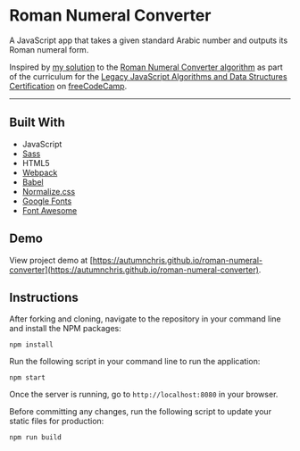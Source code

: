# Roman Numeral Converter

A JavaScript app that takes a given standard Arabic number and outputs its Roman numeral form.

Inspired by [my solution](https://github.com/autumnchris/freecodecamp-algorithms/blob/main/javascript-algorithms-and-data-structures-projects/roman-numeral-converter.js) to the [Roman Numeral Converter algorithm](https://www.freecodecamp.org/learn/javascript-algorithms-and-data-structures/javascript-algorithms-and-data-structures-projects/roman-numeral-converter) as part of the curriculum for the [Legacy JavaScript Algorithms and Data Structures Certification](https://www.freecodecamp.org/learn/javascript-algorithms-and-data-structures) on [freeCodeCamp](https://www.freecodecamp.org).

---

## Built With
* JavaScript
* [Sass](http://sass-lang.com)
* HTML5
* [Webpack](https://webpack.js.org)
* [Babel](https://babeljs.io)
* [Normalize.css](https://necolas.github.io/normalize.css)
* [Google Fonts](https://fonts.google.com)
* [Font Awesome](https://fontawesome.com)

## Demo

View project demo at [https://autumnchris.github.io/roman-numeral-converter](https://autumnchris.github.io/roman-numeral-converter).

## Instructions

After forking and cloning, navigate to the repository in your command line and install the NPM packages:
```
npm install
```

Run the following script in your command line to run the application:
```
npm start
```

Once the server is running, go to `http://localhost:8080` in your browser.

Before committing any changes, run the following script to update your static files for production:
```
npm run build
```
